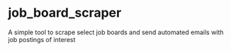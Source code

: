 # job_board_scraper
A simple tool to scrape select job boards and send automated emails with job postings of interest
